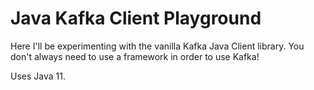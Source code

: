 # Java Kafka Client Playground

Here I'll be experimenting with the vanilla Kafka Java Client library. You don't always need to use a framework in order to use Kafka!

Uses Java 11. 
